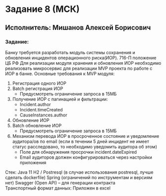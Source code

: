 # Задание 8 (МСК)
## Исполнитель: Мишанов Алексей Борисович
### Задание:

Банку требуется разработать модуль системы сохранения и обновления инцидентов операционного риска(ИОР). 716-П положение ЦБ РФ
Для реализации модуля хранения и обновления ИОР необходимо реализовать микросервис для реализации MVP проекта по работе с ИОР в банке.
Основные требования к MVP модуля:
1)	Регистрация одного ИОР
2)	Batch регистрация ИОР
      -	Предусмотреть ограничение запроса в 15МБ
3)	Получение ИОР с пагинацией и фильтрации:
      -	Incident.author
      -	Incident.timeCreated
      -	CauseInstances.author
4)	Обновление ИОР
5)	Batch обновление ИОР
      -	Предусмотреть ограничение запроса в 15МБ
6)	Механизм перевода ИОР в просроченное состояние и уведомление аудитора/ов по email (если в течении 5 дней инцидент не имеет статус расследовано, то необходимо уведомить аудитора об этом)
      -	Поле для обнаружения просрочки incident.dateExpired
      -	Email аудиторов должен конфигурироваться через настройки приложения

Стек:
Java 11
H2 / Postresql (в случае использования postresql, лучше сделать dockerfile)
Spring (ограничений по инструментам и версиям нет)
Swagger (Open API) – для генерации контракта <br>
Транспортный формат данных:
Приложен в excel